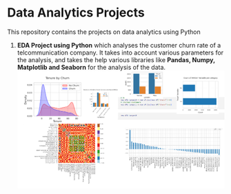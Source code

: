 # Data Analytics Projects

This repository contains the projects on data analytics using Python 

1. **EDA Project using Python** which analyses the customer churn rate of a telcommunication company. It takes into account various parameters for the analysis, and takes the help various libraries like **Pandas, Numpy, Matplotlib and Seaborn** for the analysis of the data. <img src='./image/eda1.png'>
